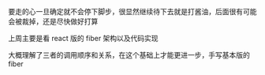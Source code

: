 要走的心一旦确定就不会停下脚步，很显然继续待下去就是打酱油，后面很有可能会被裁掉，还是尽快做好打算

上周主要是看 react 版的 fiber 架构以及代码实现

大概理解了三者的调用顺序和关系，在这个基础上才能更进一步，手写基本版的 fiber
